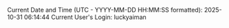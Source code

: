 Current Date and Time (UTC - YYYY-MM-DD HH:MM:SS formatted): 2025-10-31 06:14:44
Current User's Login: luckyaiman
